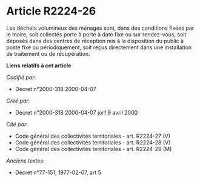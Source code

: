# Article R2224-26

Les déchets volumineux des ménages sont, dans des conditions fixées par le maire, soit collectés porte à porte à date fixe ou
sur rendez-vous, soit déposés dans des centres de réception mis à la disposition du public à poste fixe ou périodiquement,
soit reçus directement dans une installation de traitement ou de récupération.

**Liens relatifs à cet article**

_Codifié par_:

  - Décret n°2000-318 2000-04-07

_Créé par_:

  - Décret n°2000-318 2000-04-07 jorf 9 avril 2000

_Cité par_:

  - Code général des collectivités territoriales - art. R2224-27 (V)
  - Code général des collectivités territoriales - art. R2224-28 (V)
  - Code général des collectivités territoriales - art. R2224-29 (M)

_Anciens textes_:

  - Décret n°77-151, 1977-02-07, art 5
